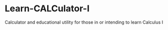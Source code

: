 # Learn-CALCulator-I
Calculator and educational utility for those in or intending to learn Calculus I
